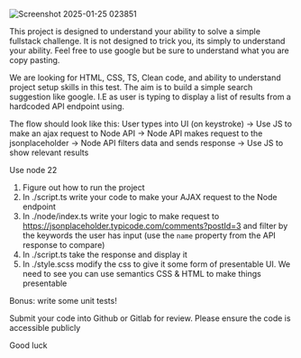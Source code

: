 ![Screenshot 2025-01-25 023851](https://github.com/user-attachments/assets/6b873f09-d92b-4361-8c98-e3ebb1fdb0e8)

This project is designed to understand your ability to solve a simple fullstack challenge.
It is not designed to trick you, its simply to understand your ability.
Feel free to use google but be sure to understand what you are copy pasting.

We are looking for HTML, CSS, TS, Clean code, and ability to understand project setup skills in this test.
The aim is to build a simple search suggestion like google. I.E as user is typing to display a list of results from a hardcoded API endpoint using.

The flow should look like this:
User types into UI (on keystroke) -> Use JS to make an ajax request to Node API -> Node API makes request to the jsonplaceholder -> Node API filters data and sends response -> Use JS to show relevant results

Use node 22

1. Figure out how to run the project
2. In ./script.ts write your code to make your AJAX request to the Node endpoint
3. In ./node/index.ts write your logic to make request to https://jsonplaceholder.typicode.com/comments?postId=3 and filter by the keywords the user has input (use the `name` property from the API response to compare)
4. In ./script.ts take the response and display it
5. In ./style.scss modify the css to give it some form of presentable UI. We need to see you can use semantics CSS & HTML to make things presentable

Bonus: write some unit tests!


Submit your code into Github or Gitlab for review. Please ensure the code is accessible publicly

Good luck

